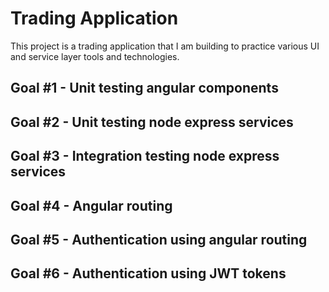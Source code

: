 # Trading Application

This project is a trading application that I am building to practice various UI and service layer tools and technologies.

## Goal #1 - Unit testing angular components
## Goal #2 - Unit testing node express services
## Goal #3 - Integration testing node express services
## Goal #4 - Angular routing
## Goal #5 - Authentication using angular routing
## Goal #6 - Authentication using JWT tokens